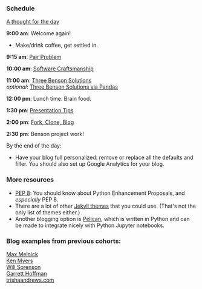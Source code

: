 ### Schedule

[A thought for the day](https://twitter.com/hadleywickham/status/565516733516349441)

**9:00 am**: Welcome again!

 * Make/drink coffee, get settled in.

**9:15 am**: [Pair Problem](pair_guessnum.md)


**10:00 am**: [Software Craftsmanship](software_craftsmanship/slides.pdf)

**11:00 am**: [Three Benson Solutions](three_Benson_solutions.ipynb)   
  *optional*: [Three Benson Solutions via Pandas](three_Benson_solutions_pandas.ipynb)
 
**12:00 pm**: Lunch time. Brain food.

**1:30 pm**: [Presentation Tips](PresentationTips.pptx)

**2:00 pm**: [Fork, Clone, Blog](fork_clone_blog_markdown.md)

**2:30 pm**: Benson project work!


By the end of the day:
 * Have your blog full personalized: remove or replace all the defaults and filler. You should also set up Google Analytics for your blog. 


### More resources
 * [PEP 8](https://www.python.org/dev/peps/pep-0008/): You should know about Python Enhancement Proposals, and _especially_ PEP 8. 
 * There are a lot of other [Jekyll themes](https://github.com/jekyll/jekyll/wiki/Themes) that you could use. (That's not the only list of themes either.)
 * Another blogging option is [Pelican](http://blog.getpelican.com/), which is written in Python and can be made to integrate nicely with Python Jupyter notebooks.
 
 ### Blog examples from previous cohorts:  
 
 [Max Melnick](http://maxmelnick.com)  
 [Ken Myers](https://kennmyers.github.io)  
 [Will Sorenson](http://will-so.github.io)  
 [Garrett Hoffman](http://garretthoffman.github.io)  
 [trishaandrews.com](http://trishaandrews.com/)  



